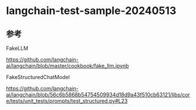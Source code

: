 # langchain-test-sample-20240513

## 参考

FakeLLM

https://github.com/langchain-ai/langchain/blob/master/cookbook/fake_llm.ipynb

FakeStructuredChatModel

https://github.com/langchain-ai/langchain/blob/56c6b5868b54754509934d18d9a43f510cb63121/libs/core/tests/unit_tests/prompts/test_structured.py#L23
